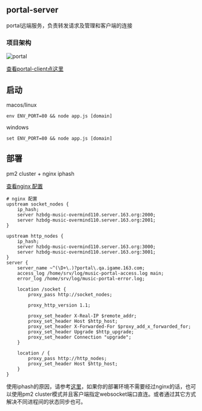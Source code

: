 ## portal-server
portal远端服务，负责转发请求及管理和客户端的连接

### 项目架构
![portal](https://p1.music.126.net/IXF1NONMG2HBxEPQma__NQ==/109951163753411807.png)

[查看portal-client点这里](https://g.hz.netease.com/NeteaseMusicUI/portal/client)

## 启动
macos/linux
```shell
env ENV_PORT=80 && node app.js [domain]
```
windows
```shell
set ENV_PORT=80 && node app.js [domain]
```


## 部署
pm2 cluster + nginx iphash

[查看nginx 配置](https://g.hz.netease.com/musictest/nginx-conf/blob/master/sites-available/portal-music)

```nginx
# nginx 配置
upstream socket_nodes {
    ip_hash;
    server hzbdg-music-overmind110.server.163.org:2000;
    server hzbdg-music-overmind110.server.163.org:2001;
}

upstream http_nodes {
    ip_hash;
    server hzbdg-music-overmind110.server.163.org:3000;
    server hzbdg-music-overmind110.server.163.org:3001;
}
server {
    server_name ~^(\D+\.)?portal\.qa.igame.163.com;
    access_log /home/srv/log/music-portal-access.log main;
    error_log /home/srv/log/music-portal-error.log;

    location /socket {
        proxy_pass http://socket_nodes;

        proxy_http_version 1.1;

        proxy_set_header X-Real-IP $remote_addr;
        proxy_set_header Host $http_host;
        proxy_set_header X-Forwarded-For $proxy_add_x_forwarded_for;
        proxy_set_header Upgrade $http_upgrade; 
        proxy_set_header Connection "upgrade"; 
    }
        
    location / {
        proxy_pass http://http_nodes;
        proxy_set_header Host $http_host;
    }
}

```
使用iphash的原因，请参考[这里](https://segmentfault.com/a/1190000009622158)，如果你的部署环境不需要经过nginx的话，也可以使用pm2 cluster模式并且客户端指定websocket端口直连。或者通过其它方式解决不同进程间的状态同步也可。

